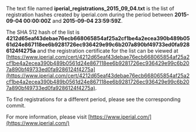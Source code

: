 The text file named **iperial_registrations_2015_09_04.txt** is the list of registration hashes created by iperial.com during the period between **2015-09-04 00:00:00Z** and **2015-09-04 23:59:59Z**.

The SHA 512 hash of the list is **4212d65eaf43debae76ecb668065854af25a2cf1be4a2ecea390b489b0561d24e867118ee6b9281726ec936429e99c6b207a890bf49733ed0fa9286124f4275a** and the registration certificate for the list can be viewed at [https://www.iperial.com/cert/4212d65eaf43debae76ecb668065854af25a2cf1be4a2ecea390b489b0561d24e867118ee6b9281726ec936429e99c6b207a890bf49733ed0fa9286124f4275a](https://www.iperial.com/cert/4212d65eaf43debae76ecb668065854af25a2cf1be4a2ecea390b489b0561d24e867118ee6b9281726ec936429e99c6b207a890bf49733ed0fa9286124f4275a).

To find registrations for a different period, please see the corresponding commit.

For more information, please visit [https://www.iperial.com/](https://www.iperial.com/)
